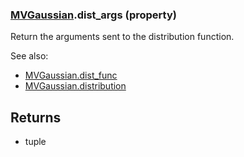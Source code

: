 ### [MVGaussian](MVGaussian.md).dist_args (property)




Return the arguments sent to the distribution function.

See also:

* [MVGaussian.dist_func](MVGaussian.dist_func.md)
* [MVGaussian.distribution](MVGaussian.distribution.md)

Returns
--------
* tuple

